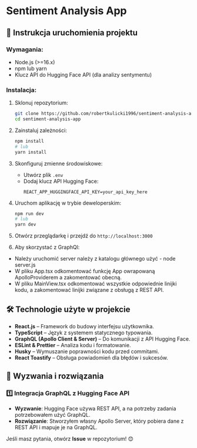 # Sentiment Analysis App

## 📌 Instrukcja uruchomienia projektu

### Wymagania:

- Node.js (>=16.x)
- npm lub yarn
- Klucz API do Hugging Face API (dla analizy sentymentu)

### Instalacja:

1. Sklonuj repozytorium:
   ```sh
   git clone https://github.com/robertkulicki1996/sentiment-analysis-app.git
   cd sentiment-analysis-app
   ```
2. Zainstaluj zależności:
   ```sh
   npm install
   # lub
   yarn install
   ```
3. Skonfiguruj zmienne środowiskowe:
   - Utwórz plik `.env`
   - Dodaj klucz API Hugging Face:
     ```env
     REACT_APP_HUGGINGFACE_API_KEY=your_api_key_here
     ```
4. Uruchom aplikację w trybie deweloperskim:
   ```sh
   npm run dev
   # lub
   yarn dev
   ```
5. Otwórz przeglądarkę i przejdź do `http://localhost:3000`

6. Aby skorzystać z GraphQl:
  - Należy uruchomić server należy z katalogu głównego użyć - node server.js
  - W pliku App.tsx odkomentować funkcję App owrapowaną ApolloProviderem a zakomentować obecną.
  - W pliku MainView.tsx odkomentować wszystkie odpowiednie linijki kodu, a zakomentować linijki związane z obsługą z REST API.

## 🛠 Technologie użyte w projekcie

- **React.js** – Framework do budowy interfejsu użytkownika.
- **TypeScript** – Język z systemem statycznego typowania.
- **GraphQL (Apollo Client & Server)** – Do komunikacji z API Hugging Face.
- **ESLint & Prettier** – Analiza kodu i formatowanie.
- **Husky** – Wymuszanie poprawności kodu przed commitami.
- **React Toastify** – Obsługa powiadomień dla błędów i sukcesów.

## 🚀 Wyzwania i rozwiązania

### 1️⃣ Integracja GraphQL z Hugging Face API

- **Wyzwanie**: Hugging Face używa REST API, a na potrzeby zadania potrzebowałem użyć GraphQL.
- **Rozwiązanie**: Stworzyłem własny Apollo Server, który pobiera dane z REST API i mapuje je na GraphQL.

Jeśli masz pytania, otwórz **Issue** w repozytorium! 😊

